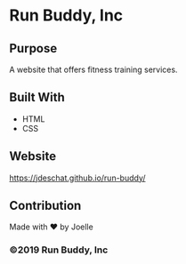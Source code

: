 # Run Buddy, Inc

## Purpose
A website that offers fitness training services.

## Built With
* HTML
* CSS

## Website
https://jdeschat.github.io/run-buddy/

## Contribution
Made with ❤️ by Joelle

### ©️2019 Run Buddy, Inc
